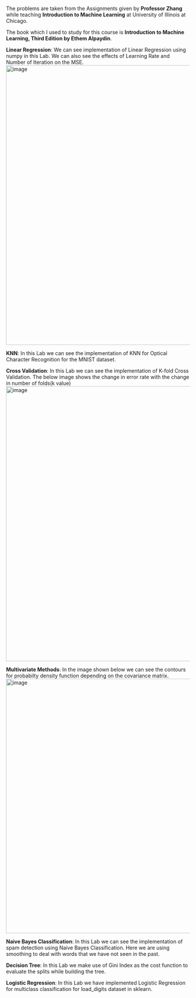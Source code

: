 The problems are taken from the Assignments given by <b>Professor Zhang</b> while teaching <b>Introduction to Machine Learning</b> at University of Illinois at Chicago.

The book which I used to study for this course is <b>Introduction to Machine Learning, Third Edition by Ethem Alpaydin</b>.

<b>Linear Regression</b>:
We can see implementation of Linear Regression using numpy in this Lab.
We can also see the effects of Learning Rate and Number of Iteration on the MSE.
<img width="765" alt="image" src="https://github.com/sankalprane/Intro-to-Machine-Learning/assets/73281026/5be30168-47a8-4032-aaf8-6cca590e83b8">

<b>KNN</b>:
In this Lab we can see the implementation of KNN for Optical Character Recognition for the MNIST dataset.

<b>Cross Validation</b>:
In this Lab we can see the implementation of K-fold Cross Validation.
The below image shows the change in error rate with the change in number of folds(k value)
<img width="752" alt="image" src="https://github.com/sankalprane/Intro-to-Machine-Learning/assets/73281026/2f44d910-bcba-4f90-9d40-097d61129027">

<b>Multivariate Methods</b>:
In the image shown below we can see the contours for probabilty density function depending on the covariance matrix.
<img width="696" alt="image" src="https://github.com/sankalprane/Intro-to-Machine-Learning/assets/73281026/bdfed12b-0c31-4c1a-bc25-ad146593dfcf">

<b>Naive Bayes Classification</b>:
In this Lab we can see the implementation of spam detection using Naive Bayes Classification. Here we are using smoothing to deal with words that we have not seen in the past.

<b>Decision Tree</b>:
In this Lab we make use of Gini Index as the cost function to evaluate the splits while building the tree.

<b>Logistic Regression</b>:
In this Lab we have implemented Logistic Regression for multiclass classification for load_digits dataset in sklearn.
